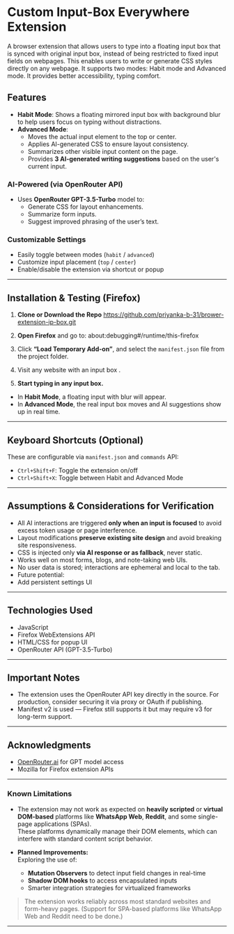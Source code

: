 # Custom Input-Box Everywhere Extension

A browser extension that allows users to type into a floating input box that is synced with original input box, instead of being restricted to fixed input fields on webpages. This enables users to write or generate CSS styles directly on any webpage. It supports two modes: Habit mode and Advanced mode. It provides better accessibility, typing comfort.

## Features

- **Habit Mode**: Shows a floating mirrored input box with background blur to help users focus on typing without distractions.
- **Advanced Mode**:
  - Moves the actual input element to the top or center.
  - Applies AI-generated CSS to ensure layout consistency.
  - Summarizes other visible input content on the page.
  - Provides **3 AI-generated writing suggestions** based on the user's current input.

### AI-Powered (via OpenRouter API)

- Uses **OpenRouter GPT-3.5-Turbo** model to:
  - Generate CSS for layout enhancements.
  - Summarize form inputs.
  - Suggest improved phrasing of the user’s text.

### Customizable Settings

- Easily toggle between modes (`habit` / `advanced`)
- Customize input placement (`top` / `center`)
- Enable/disable the extension via shortcut or popup

---

## Installation & Testing (Firefox)

1. **Clone or Download the Repo**
   https://github.com/priyanka-b-31/brower-extension-ip-box.git

2. **Open Firefox** and go to:
   about:debugging#/runtime/this-firefox

3. Click **“Load Temporary Add-on”**, and select the `manifest.json` file from the project folder.

4. Visit any website with an input box .

5. **Start typing in any input box.**

- In **Habit Mode**, a floating input with blur will appear.
- In **Advanced Mode**, the real input box moves and AI suggestions show up in real time.

---

## Keyboard Shortcuts (Optional)

These are configurable via `manifest.json` and `commands` API:
- `Ctrl+Shift+F`: Toggle the extension on/off
- `Ctrl+Shift+X`: Toggle between Habit and Advanced Mode

---

## Assumptions & Considerations for Verification

- All AI interactions are triggered **only when an input is focused** to avoid excess token usage or page interference.
- Layout modifications **preserve existing site design** and avoid breaking site responsiveness.
- CSS is injected only **via AI response or as fallback**, never static.
- Works well on most forms, blogs, and note-taking web UIs.
- No user data is stored; interactions are ephemeral and local to the tab.
- Future potential:
- Add persistent settings UI

---

## Technologies Used

- JavaScript
- Firefox WebExtensions API
- HTML/CSS for popup UI
- OpenRouter API (GPT-3.5-Turbo)

---

## Important Notes

- The extension uses the OpenRouter API key directly in the source. For production, consider securing it via proxy or OAuth if publishing.
- Manifest v2 is used — Firefox still supports it but may require v3 for long-term support.

---

## Acknowledgments

- [OpenRouter.ai](https://openrouter.ai) for GPT model access
- Mozilla for Firefox extension APIs

---

### Known Limitations

- The extension may not work as expected on **heavily scripted** or **virtual DOM-based** platforms like **WhatsApp Web**, **Reddit**, and some single-page applications (SPAs).  
  These platforms dynamically manage their DOM elements, which can interfere with standard content script behavior.

- **Planned Improvements:**  
 Exploring the use of:
  - **Mutation Observers** to detect input field changes in real-time
  - **Shadow DOM hooks** to access encapsulated inputs
  - Smarter integration strategies for virtualized frameworks

> The extension works reliably across most standard websites and form-heavy pages. (Support for SPA-based platforms like WhatsApp Web and Reddit need to be done.)

---


